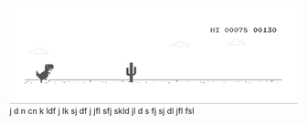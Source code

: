 ![image](https://github.com/sudimuk2017/qwaszx/blob/main/dino.gif)
j
d
n    cn  k  ldf   j  lk  sj    df   j    jfl     sfj  skld    jl   d  s    fj     sj    dl     jfl    fsl

